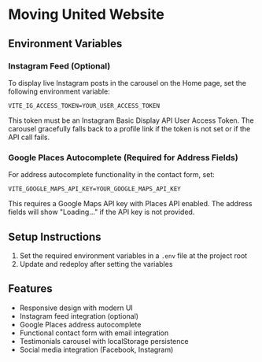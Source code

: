 # Moving United Website

## Environment Variables

### Instagram Feed (Optional)
To display live Instagram posts in the carousel on the Home page, set the following environment variable:

```
VITE_IG_ACCESS_TOKEN=YOUR_USER_ACCESS_TOKEN
```

This token must be an Instagram Basic Display API User Access Token. The carousel gracefully falls back to a profile link if the token is not set or if the API call fails.

### Google Places Autocomplete (Required for Address Fields)
For address autocomplete functionality in the contact form, set:

```
VITE_GOOGLE_MAPS_API_KEY=YOUR_GOOGLE_MAPS_API_KEY
```

This requires a Google Maps API key with Places API enabled. The address fields will show "Loading..." if the API key is not provided.

## Setup Instructions

1. Set the required environment variables in a `.env` file at the project root
2. Update and redeploy after setting the variables

## Features

- Responsive design with modern UI
- Instagram feed integration (optional)
- Google Places address autocomplete
- Functional contact form with email integration
- Testimonials carousel with localStorage persistence
- Social media integration (Facebook, Instagram)


